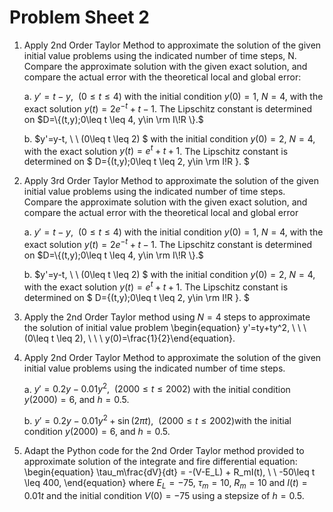 # Problem Sheet 2

1.  Apply 2nd Order Taylor Method to approximate the solution of the given initial value problems using the indicated number of time steps, N. Compare the approximate solution with the given exact solution, and compare the actual error with the theoretical local and global error:

    a.  $y'=t-y, \ \ (0\leq t \leq 4)$ with the initial condition $y(0)=1$, $N=4$, with the exact solution $y(t)=2e^{-t}+t-1.$ The Lipschitz constant is determined on  $D=\{(t,y);0\leq t \leq 4, y\in \rm I\!R \}.$
    
    b.   $y'=y-t, \ \ (0\leq t \leq 2) $ with the initial condition $y(0)=2,$ $N=4$, with the exact solution   $y(t)=e^{t}+t+1$. The Lipschitz constant is determined on  $ D=\{(t,y);0\leq t \leq 2, y\in \rm I\!R \}. $


2. Apply 3rd Order Taylor Method to approximate the solution of the given initial value problems using the indicated number of time steps. Compare the approximate solution with the given exact solution, and compare the actual error with the theoretical local and global error

     a.  $y'=t-y, \ \ (0\leq t \leq 4)$ with the initial condition $y(0)=1$, $N=4$, with the exact solution $y(t)=2e^{-t}+t-1.$ The Lipschitz constant is determined on  $D=\{(t,y);0\leq t \leq 4, y\in \rm I\!R \}.$
    
    b.   $y'=y-t, \ \ (0\leq t \leq 2) $ with the initial condition $y(0)=2,$ $N=4$, with the exact solution   $y(t)=e^{t}+t+1$. The Lipschitz constant is determined on  $ D=\{(t,y);0\leq t \leq 2, y\in \rm I\!R \}. $



3. Apply the 2nd Order Taylor method using $N=4$ steps to approximate the solution of initial value problem
\begin{equation} y'=ty+ty^2, \ \ \ (0\leq t \leq 2), \ \ \ y(0)=\frac{1}{2}\end{equation}.


4. Apply 2nd Order Taylor Method to approximate the solution of the given initial value problems using the indicated number of time steps.

    a. $y'=0.2y-0.01y^2, \ \ (2000\leq t \leq 2002)$ with the initial condition $y(2000)=6,$ and $h=0.5$.
    
    b. $y'=0.2y-0.01y^2+\sin(2\pi t), \ \ (2000\leq t \leq 2002)$with the initial condition $y(2000)=6,$ and $h=0.5$.

5. Adapt the Python code for the 2nd Order Taylor method provided to approximate solution of the integrate and fire differential equation:
   \begin{equation} \tau_m\frac{dV}{dt} = -(V-E_L) + R_mI(t),  \ \ -50\leq t \leq 400, \end{equation}
    where $E_L = -75$, $\tau_m = 10$,
    $R_m = 10$ and $I(t)=0.01t$
    and the initial condition
    $V(0) = -75$ using a stepsize of $h=0.5$.
